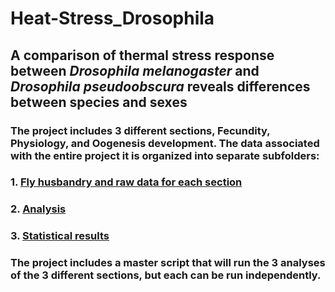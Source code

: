 # Heat-Stress_Drosophila
## A comparison of thermal stress response between _Drosophila melanogaster_ and _Drosophila pseudoobscura_ reveals differences between species and sexes

### The project includes 3 different sections, Fecundity, Physiology, and Oogenesis development. The data associated with the entire project it is organized into separate subfolders:

### 1. [Fly husbandry and raw data for each section](https://github.com/StevisonLab/Heat_stress_Drosophilla/tree/main/rawdata)
### 2. [Analysis](https://github.com/StevisonLab/Heat_stress_Drosophilla/tree/main/scripts)
### 3. [Statistical results](https://github.com/StevisonLab/Heat_stress_Drosophilla/tree/main/Stats)

### The project includes a master script that will run the 3 analyses of the 3 different sections, but each can be run independently.

